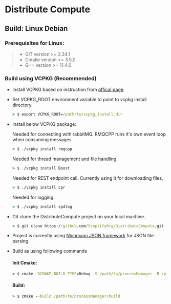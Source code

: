 # Distribute Compute

## Build: Linux Debian

### Prerequisites for Linux:
> - GIT version >= 2.34.1
> - Cmake version >= 3.5.0
> - G++ version >= 11.4.0

### Build using VCPKG (Recommended)

- Install VCPKG based on instruction from [offical page](https://github.com/microsoft/vcpkg?tab=readme-ov-file#quick-start-unix).
- Set VCPKG_ROOT environment variable to point to vcpkg install directory.
  ``` cmd
  > $ export VCPKG_ROOT=/path/to/vcpkg_install_dir
  ```
  
- Install below VCPKG package:
  
  Needed for connecting with rabbitMQ. RMQCPP runs it's own event loop when consuming messages.
  ```cmd
  > $ ./vcpkg install rmqcpp
  ```

  Needed for thread management and file handling.
  ``` cmd
  > $ ./vcpkg install Boost
  ```

  Needed for REST endpoint call. Currently using it for downloading files.
  ```cmd
  > $ ./vcpkg install cpr
  ```

  Needed for logging.
  ```cmd
  > $ ./vcpkg install spdlog
  ```

- Git clone the DistributeCompute project on your local machine.
  ``` cmd
  > $ git clone https://github.com/SimplifyOrg/DistributeCompute.git
  ```

- Project is currently using [Nlohmann JSON framework](https://github.com/nlohmann/json) for JSON file parsing.
- Build as using following commands
  
  #### Init Cmake:

  ```cmd
  > $ cmake -DCMAKE_BUILD_TYPE=Debug -S /path/to/processManager -B /path/to/processManager/build
  ```
  
  #### Build:

  ```cmd
  > $ cmake --build /path/to/processManager/build
  ```
